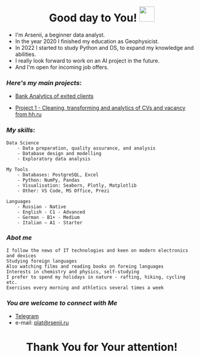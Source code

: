 <h1 align="center"> Good day to You! <img src="https://media.giphy.com/media/hvRJCLFzcasrR4ia7z/giphy.gif" width="40"></h1>

* I'm Arsenii, a beginner data analyst. 
* In the year 2020 I finished my education as Geophysicist.
* In 2022 I started to study Python and DS, to expand my knowledge and abilities.
* I really look forward to work on an AI project in the future.
* And I'm open for incoming job offers.

###  *Here's my main projects*:
+ [Bank Analytics of exited clients](https://github.com/Sesha3000/Bank_Analytics)

+ [Project 1 - Cleaning, transforming and analytics of CVs and vacancy from hh.ru](https://github.com/Sesha3000/Project_1_hh.ru_analytics)

###  *My skills*:

    Data Science
        - Data preparation, quality assurance, and analysis
        - Database design and modelling
        - Exploratory data analysis

    My Tools
        - Databases: PostgreSQL, Excel
        - Python: NumPy, Pandas
        - Visualisation: Seaborn, Plotly, Matplotlib
        - Other: VS Code, MS Office, Prezi
        
    Languages
        - Russian - Native
        - English - C1 - Advanced
        - German - B1+ - Medium
        - Italian – A1 - Starter
        
### *Abot me*
    I follow the news of IT technologies and keen on modern electronics and devices
    Studying foreign languages
    Also watching films and reading books on foreing languages
    Interests in chemistry and physics, self-studying
    I prefer to spend my holidays in nature - rafting, hiking, cycling etc.
    Exercises every morning and athletics several times a week 

### *You are welcome to connect with Me*
   - [Telegram](https://t.me/PlatArs)
   - e-mail: [plat@rsenii.ru](plat@rsenii.ru)


#### <h1 align="center">Thank You for Your attention!</h1>
####
